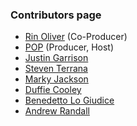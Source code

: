 ### Contributors page
* [Rin Oliver](https://twitter.com/kiran_oliver) (Co-Producer)
* [POP](https://twitter.com/popsysdig) (Producer, Host)
* [Justin Garrison](https://twitter.com/rothgar)
* [Steven Terrana](https://twitter.com/steven_terrana)
* [Marky Jackson](https://twitter.com/markyjackson5)
* [Duffie Cooley](https://twitter.com/mauilion)
* [Benedetto Lo Giudice](https://github.com/bennythejudge)
* [Andrew Randall](https://github.com/ahrkrak)
